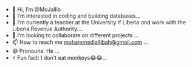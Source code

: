 - 👋 Hi, I’m @MoJallib
- 👀 I’m interested in coding and building databases...
- 🌱 I’m currently a teacher at the University if Liberia and work with the Liberia Revenue Authority....
- 💞️ I’m looking to collaborate on different projects ...
- 📫 How to reach me mohammedjallibah@gmail.com ...
- 😄 Pronouns: He ...
- ⚡ Fun fact: I don't eat monkeys😂😂...

<!---
MoJallib/MoJallib is a ✨ special ✨ repository because its `README.md` (this file) appears on your GitHub profile.
You can click the Preview link to take a look at your changes.
--->
